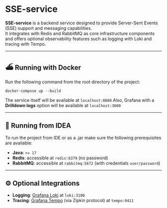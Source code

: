 # SSE-service

**SSE-service** is a backend service designed to provide Server-Sent Events (SSE) support and messaging capabilities.  
It integrates with Redis and RabbitMQ as core infrastructure components and offers optional observability features such as logging with Loki and tracing with Tempo.

---

## ⛴️ Running with Docker

Run the following command from the root directory of the project:

```docker-compose up --build```

The service itself will be available at `localhost:8080`
Also, Grafana with a **Drilldown logs** option will be available at `localhost:3000`

---

## 🚀 Running from IDEA

To run the project from IDE or as a .jar make sure the following prerequisites are available:

- **Java**: `>= 17`
- **Redis**: accessible at `redis:6379` (no password)
- **RabbitMQ**: accessible at `rabbitmq:5672` (with credentials `user/password`)

---

## ⚙️ Optional Integrations

- **Logging**: [Grafana Loki](https://grafana.com/oss/loki/) at `loki:3100`
- **Tracing**: [Grafana Tempo](https://grafana.com/oss/tempo/) (via Zipkin protocol) at `tempo:9411`